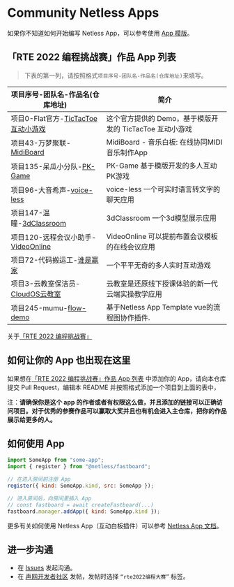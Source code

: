 # Community Netless Apps

如果你不知道如何开始编写 Netless App，可以参考使用 [App 模版](https://github.com/netless-io/community-app-template)。

## 「RTE 2022 编程挑战赛」作品 App 列表
> 下表的第一列，请按照格式`项目序号-团队名-作品名(仓库地址)`来填写。

| 项目序号-团队名-作品名(仓库地址)                                                          | 简介                                |
| ------------------------------------------------------------------------- | ----------------------------------- |
| 项目0-Flat官方-[TicTacToe 互动小游戏](https://github.com/Leooeloel/TicTacToe/tree/react) | 这个官方提供的 Demo，基于模版开发的 TicTacToe 互动小游戏 |
| 项目43-万梦聚联-[MidiBoard](https://github.com/CorpDreams/app-midi-board) | MidiBoard - 音乐白板: 在线协同MIDI音乐制作App |
| 项目135-呆瓜小分队-[PK-Game](https://github.com/ldyjjm/community-apps/tree/pk-game) | PK-Game 基于模版开发的多人互动PK游戏 |
| 项目96-大音希声-[voice-less](https://github.com/AvailableForTheWorld/voice-less) | voice-less 一个可实时语言转文字的聊天应用 |
| 项目147-温瞳-[3dClassroom](https://github.com/Soul-Stone/3dClassroom) | 3dClassroom 一个3d模型展示应用 |
| 项目120-远程会议小助手-[VideoOnline](https://github.com/281690733/VideoOnline.git) | VideoOnline 可以提前布置会议模板的在线会议应用 |
| 项目72-代码搬运工-[谁是赢家](https://github.com/emojiiii/crazygame) | 一个平平无奇的多人实时互动游戏 |
| 项目3-云教室保洁员-[CloudOS云教室](https://github.com/kongkang/cloud-class) | 云教室是还原线下授课体验的新一代云端实操教学应用 |
| 项目245-mumu-[flow-demo](https://github.com/mumu72738/flow-demo) | 基于Netless App Template vue的流程图协作插件.|
关于[「RTE 2022 编程挑战赛」](https://www.agora.io/cn/rte-hackathon-2022)

## 如何让你的 App 也出现在这里

如果想在[「RTE 2022 编程挑战赛」作品 App 列表](#rte-2022-编程挑战赛作品-app-列表) 中添加你的 App，请向本仓库提交 Pull Request，编辑本 README 并按照格式添加一个项目到上面的表中，

注：**请确保你是这个 app 的作者或者有权限这么做，并且添加的链接可以正确访问项目。对于优秀的参赛作品可以赢取大奖并且也有机会进入主仓库，把你的作品展示给更多的人。**

## 如何使用 App

```js
import SomeApp from "some-app";
import { register } from "@netless/fastboard";

// 在进入房间前注册 App
register({ kind: SomeApp.kind, src: SomeApp });

// 进入房间后，向房间里插入 App
// const fastboard = await createFastboard(...)
fastboard.manager.addApp({ kind: SomeApp.kind });
```

更多有关如何使用 Netless App（互动白板插件）可以参考 [Netless App 文档](https://github.com/netless-io/window-manager/blob/master/docs/develop-app.md)。

## 进一步沟通

- 在 [Issues](https://github.com/netless-io/community-apps/issues) 发起沟通。
- 在 [声网开发者社区](https://rtcdeveloper.agora.io/c/ask/128) 发帖，发帖时选择 `“rte2022编程大赛”` 标签。
